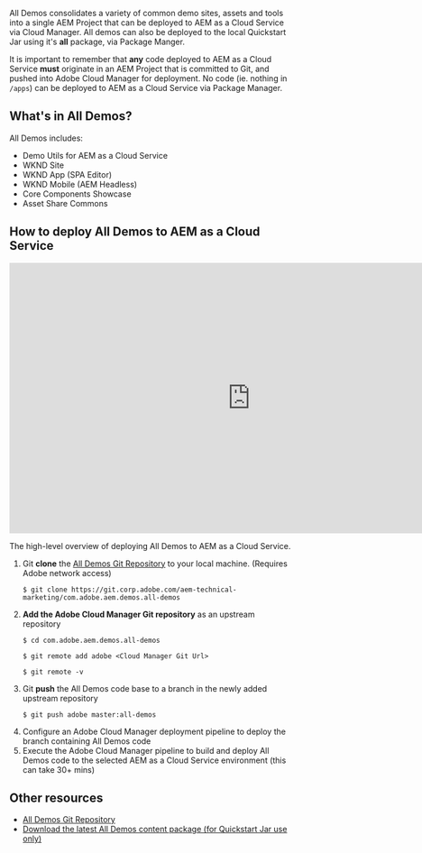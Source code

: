 All Demos consolidates a variety of common demo sites, assets and tools into a single AEM Project that can be deployed to AEM as a Cloud Service via Cloud Manager.
All demos can also be deployed to the local Quickstart Jar using it's **all** package, via Package Manger.

It is important to remember that **any** code deployed to AEM as a Cloud Service **must** originate in an AEM Project that is committed to Git, and pushed into Adobe Cloud Manager for deployment. No code (ie. nothing in `/apps`) can be deployed to AEM as a Cloud Service via Package Manager.

## What's in All Demos?

All Demos includes:

+ Demo Utils for AEM as a Cloud Service
+ WKND Site
+ WKND App (SPA Editor)
+ WKND Mobile (AEM Headless)
+ Core Components Showcase
+ Asset Share Commons

## How to deploy All Demos to AEM as a Cloud Service

<iframe width="854" height="480" src="https://video.tv.adobe.com/v/31473?quality=12&autoplay=false&hidetitle=true&marketingtech.adobe.analytics.additionalAccounts=tmdtmdaemdemoutilsprod" frameborder="0" webkitallowfullscreen
mozallowfullscreen allowfullscreen scrolling="no"></iframe>

The high-level overview of deploying All Demos to AEM as a Cloud Service.

1. Git **clone** the [All Demos Git Repository](https://git.corp.adobe.com/aem-technical-marketing/com.adobe.aem.demos.all-demos) to your local machine. (Requires Adobe network access)
    ```
    $ git clone https://git.corp.adobe.com/aem-technical-marketing/com.adobe.aem.demos.all-demos
    ```
2. **Add the Adobe Cloud Manager Git repository** as an upstream repository
    ```
    $ cd com.adobe.aem.demos.all-demos

    $ git remote add adobe <Cloud Manager Git Url>

    $ git remote -v
    ```
3. Git **push** the All Demos code base to a branch in the newly added upstream repository
    ```
    $ git push adobe master:all-demos 
    ```
4. Configure an Adobe Cloud Manager deployment pipeline to deploy the branch containing All Demos code
5. Execute the Adobe Cloud Manager pipeline to build and deploy All Demos code to the selected AEM as a Cloud Service environment (this can take 30+ mins)

## Other resources

+ [All Demos Git Repository](https://git.corp.adobe.com/aem-technical-marketing/com.adobe.aem.demos.all-demos)
+ [Download the latest All Demos content package (for Quickstart Jar use only)](https://internal.adobedemo.com/content/demo-hub/en/demos/external/aem-all-demos.html)

